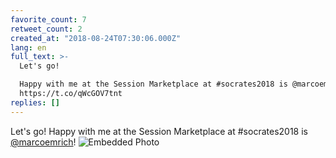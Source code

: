 ```yaml
---
favorite_count: 7
retweet_count: 2
created_at: "2018-08-24T07:30:06.000Z"
lang: en
full_text: >-
  Let's go! 

  Happy with me at the Session Marketplace at #socrates2018 is @marcoemrich!
  https://t.co/qWcGOV7tnt
replies: []
---
```


Let's go! Happy with me at the Session Marketplace at #socrates2018 is
[@marcoemrich](https://twitter.com/marcoemrich)!
![Embedded Photo](https://twitter-media-coderbyheart.s3.eu-north-1.amazonaws.com/1032892794019500034-DlWSg3rW4AAhdIB.jpg)
